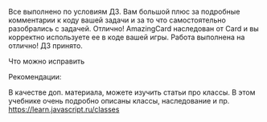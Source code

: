 Все выполнено по условиям ДЗ. Вам большой плюс за подробные комментарии к коду вашей задачи и за то  что самостоятельно разобрались с задачей.
Отлично! AmazingCard наследован от Card и вы корректно используете ее в коде вашей игры. Работа выполнена на отлично!
ДЗ принято.

Что можно исправить

Рекомендации:

В качестве доп. материала, можете изучить статьи про классы. В этом учебнике очень подробно описаны классы, наследование и пр.
https://learn.javascript.ru/classes
